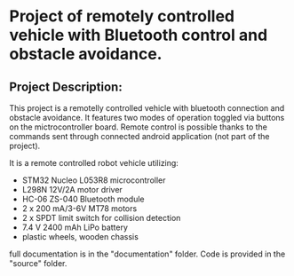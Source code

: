 # Project of remotely controlled vehicle with Bluetooth control and obstacle avoidance.

## Project Description:
This project is a remotelly controlled vehicle with bluetooth connection and obstacle avoidance. It features two modes
of operation toggled via buttons on the mictrocontroller board. Remote control is possible thanks to the commands
sent through connected android application (not part of the project).

It is a remote controlled robot vehicle utilizing:
* STM32 Nucleo L053R8 microcontroller
* L298N 12V/2A motor driver 
* HC-06 ZS-040 Bluetooth module
* 2 x 200 mA/3-6V MT78 motors
* 2 x SPDT limit switch for collision detection
* 7.4 V 2400 mAh LiPo battery
* plastic wheels, wooden chassis

full documentation is in the "documentation" folder.
Code is provided in the "source" folder.
